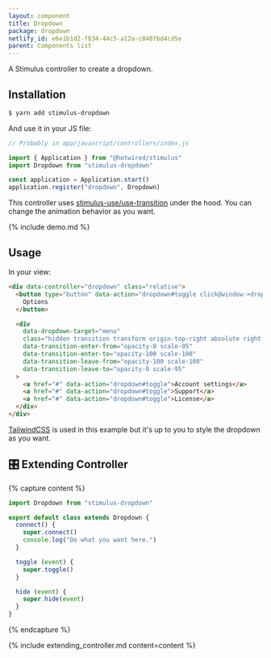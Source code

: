 ```yaml
---
layout: component
title: Dropdown
package: dropdown
netlify_id: e6e1b1d2-f834-44c5-a12a-c848f6d4cd5e
parent: Components list
---
```


A Stimulus controller to create a dropdown.

## Installation

```bash
$ yarn add stimulus-dropdown
```

And use it in your JS file:
```js
// Probably in app/javascript/controllers/index.js

import { Application } from "@hotwired/stimulus"
import Dropdown from "stimulus-dropdown"

const application = Application.start()
application.register("dropdown", Dropdown)
```

This controller uses [stimulus-use/use-transition](https://stimulus-use.github.io/stimulus-use/#/use-transition) under the hood. You can change the animation behavior as you want.

{% include demo.md %}

## Usage

In your view:
```html
<div data-controller="dropdown" class="relative">
  <button type="button" data-action="dropdown#toggle click@window->dropdown#hide">
    Options
  </button>

  <div
    data-dropdown-target="menu"
    class="hidden transition transform origin-top-right absolute right-0"
    data-transition-enter-from="opacity-0 scale-95"
    data-transition-enter-to="opacity-100 scale-100"
    data-transition-leave-from="opacity-100 scale-100"
    data-transition-leave-to="opacity-0 scale-95"
  >
    <a href="#" data-action="dropdown#toggle">Account settings</a>
    <a href="#" data-action="dropdown#toggle">Support</a>
    <a href="#" data-action="dropdown#toggle">License</a>
  </div>
</div>
```

[TailwindCSS](https://tailwindcss.com/) is used in this example but it's up to you to style the dropdown as you want.

## 🎛 Extending Controller

{% capture content %}
```js
import Dropdown from "stimulus-dropdown"

export default class extends Dropdown {
  connect() {
    super.connect()
    console.log("Do what you want here.")
  }

  toggle (event) {
    super.toggle()
  }

  hide (event) {
    super.hide(event)
  }
}
```
{% endcapture %}

{% include extending_controller.md content=content %}
